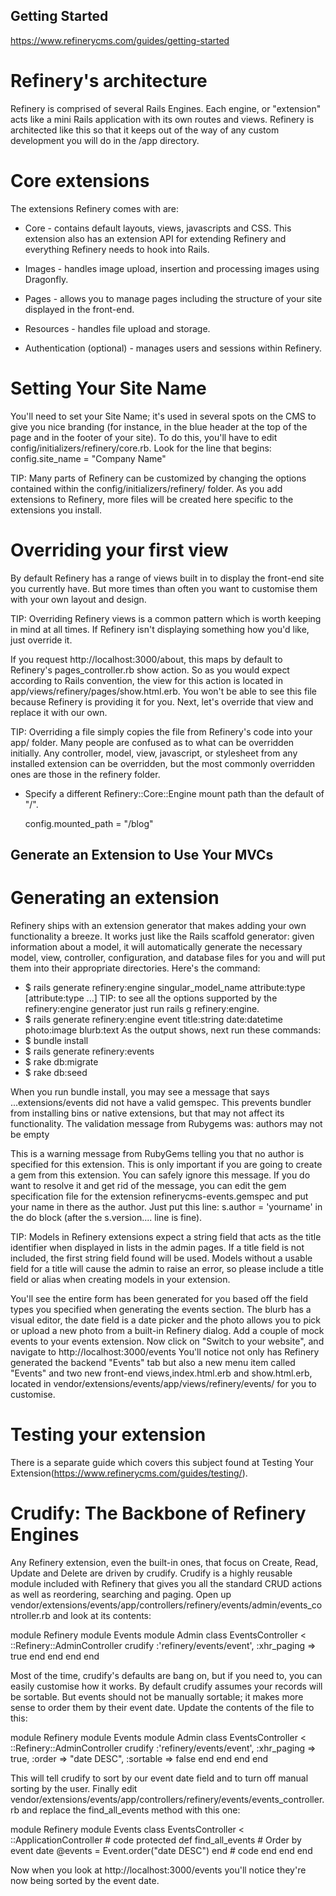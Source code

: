 ## Getting Started
https://www.refinerycms.com/guides/getting-started


# Refinery's architecture
Refinery is comprised of several Rails Engines. Each engine, or "extension" acts like a mini Rails application with its own routes and views. Refinery is architected like this so that it keeps out of the way of any custom development you will do in the /app directory.

# Core extensions
The extensions Refinery comes with are:

* Core - contains default layouts, views, javascripts and CSS. This extension also has an extension API for extending Refinery and everything Refinery needs to hook into Rails.

* Images - handles image upload, insertion and processing images using Dragonfly.

* Pages - allows you to manage pages including the structure of your site displayed in the front-end.

* Resources - handles file upload and storage.

* Authentication (optional) - manages users and sessions within Refinery.

# Setting Your Site Name
You'll need to set your Site Name; it's used in several spots on the CMS to give you nice branding (for instance, in the blue header at the top of the page and in the footer of your site).
To do this, you'll have to edit config/initializers/refinery/core.rb. Look for the line that begins:
config.site_name = "Company Name"

TIP: Many parts of Refinery can be customized by changing the options contained within the config/initializers/refinery/ folder. As you add extensions to Refinery, more files will be created here specific to the extensions you install.

# Overriding your first view
By default Refinery has a range of views built in to display the front-end site you currently have. But more times than often you want to customise them with your own layout and design.

TIP: Overriding Refinery views is a common pattern which is worth keeping in mind at all times. If Refinery isn't displaying something how you'd like, just override it.

If you request http://localhost:3000/about, this maps by default to Refinery's pages_controller.rb show action.
So as you would expect according to Rails convention, the view for this action is located in app/views/refinery/pages/show.html.erb. You won't be able to see this file because Refinery is providing it for you. Next, let's override that view and replace it with our own.

TIP: Overriding a file simply copies the file from Refinery's code into your app/ folder. Many people are confused as to what can be overridden initially. Any controller, model, view, javascript, or stylesheet from any installed extension can be overridden, but the most commonly overridden ones are those in the refinery folder.

* Specify a different Refinery::Core::Engine mount path than the default of "/".

    config.mounted_path = "/blog"




## Generate an Extension to Use Your MVCs

# Generating an extension
Refinery ships with an extension generator that makes adding your own functionality a breeze. It works just like the Rails scaffold generator: given information about a model, it will automatically generate the necessary model, view, controller, configuration, and database files for you and will put them into their appropriate directories. Here's the command:
* $ rails generate refinery:engine singular_model_name attribute:type [attribute:type ...]
TIP: to see all the options supported by the refinery:engine generator just run rails g refinery:engine.
* $ rails generate refinery:engine event title:string date:datetime photo:image blurb:text
As the output shows, next run these commands:
* $ bundle install
* $ rails generate refinery:events
* $ rake db:migrate
* $ rake db:seed

When you run bundle install, you may see a message that says
...extensions/events did not have a valid gemspec. This prevents bundler from installing bins or native extensions, but that may not affect its functionality. The validation message from Rubygems was:
   authors may not be empty

This is a warning message from RubyGems telling you that no author is specified for this extension. This is only important if you are going to create a gem from this extension. You can safely ignore this message. If you do want to resolve it and get rid of the message, you can edit the gem specification file for the extension refinerycms-events.gemspec and put your name in there as the author. Just put this line: s.author = 'yourname' in the do block (after the s.version.... line is fine).

TIP: Models in Refinery extensions expect a string field that acts as the title identifier when displayed in lists in the admin pages. If a title field is not included, the first string field found will be used. Models without a usable field for a title will cause the admin to raise an error, so please include a title field or alias when creating models in your extension.

You'll see the entire form has been generated for you based off the field types you specified when generating the events section. The blurb has a visual editor, the date field is a date picker and the photo allows you to pick or upload a new photo from a built-in Refinery dialog.
Add a couple of mock events to your events extension.
Now click on "Switch to your website", and navigate to http://localhost:3000/events
You'll notice not only has Refinery generated the backend "Events" tab but also a new menu item called "Events" and two new front-end views,index.html.erb and show.html.erb, located in vendor/extensions/events/app/views/refinery/events/ for you to customise.

# Testing your extension
There is a separate guide which covers this subject found at Testing Your Extension(https://www.refinerycms.com/guides/testing/).


# Crudify: The Backbone of Refinery Engines
Any Refinery extension, even the built-in ones, that focus on Create, Read, Update and Delete are driven by crudify. Crudify is a highly reusable module included with Refinery that gives you all the standard CRUD actions as well as reordering, searching and paging.
Open up vendor/extensions/events/app/controllers/refinery/events/admin/events_controller.rb and look at its contents:

module Refinery
  module Events
    module Admin
      class EventsController < ::Refinery::AdminController
        crudify :'refinery/events/event', :xhr_paging => true
      end
    end
  end
end

Most of the time, crudify's defaults are bang on, but if you need to, you can easily customise how it works.
By default crudify assumes your records will be sortable. But events should not be manually sortable; it makes more sense to order them by their event date. Update the contents of the file to this:

module Refinery
  module Events
    module Admin
      class EventsController < ::Refinery::AdminController
        crudify :'refinery/events/event', :xhr_paging => true,  :order => "date DESC",
                                          :sortable => false
      end
    end
  end
end

This will tell crudify to sort by our event date field and to turn off manual sorting by the user.
Finally edit vendor/extensions/events/app/controllers/refinery/events/events_controller.rb and replace the find_all_events method with this one:

module Refinery
  module Events
    class EventsController < ::ApplicationController
      # code
      protected
        def find_all_events
          # Order by event date
          @events = Event.order("date DESC")
        end
        # code
    end
  end
end

Now when you look at http://localhost:3000/events you'll notice they're now being sorted by the event date.
